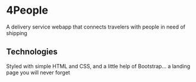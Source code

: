 # 4People
A delivery service webapp that connects travelers with people in need of shipping

## Technologies
Styled with simple HTML and CSS, and a little help of Bootstrap... a landing page you will never forget

